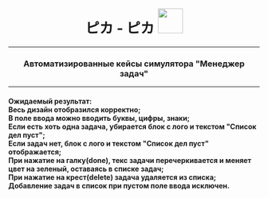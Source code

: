  <h1 align="center">
  ピカ - ピカ
  <img src="https://media.giphy.com/media/iTIf7qXolGeBi8FVhB/giphy.gif" width="50px"/>
  </h1>

  ---

  <h3 align="center">
    Автоматизированные кейсы симулятора "Менеджер задач"
  </h3>

  ---

   <h4>
    Ожидаемый результат: <br>
    Весь дизайн отобразился корректно; <br>
    В поле ввода можно вводить буквы, цифры, знаки; <br>
    Если есть хоть одна задача, убирается блок с лого и текстом "Список дел пуст"; <br>
    Если задач нет, блок с лого и текстом "Список дел пуст" отображается; <br>
    При нажатие на галку(done), текс задачи перечеркивается и меняет цвет на зеленый, оставаясь в списке задач; <br>
    При нажатие на крест(delete) задача удаляется из списка; <br>
    Добавление задач в список при пустом поле ввода исключен. <br>
 </h4>
